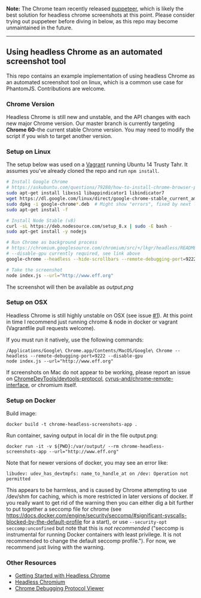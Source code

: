 **Note:** The Chrome team recently released [puppeteer](https://github.com/GoogleChrome/puppeteer), which is likely the best solution for headless chrome screenshots at this point. Please consider trying out puppeteer before diving in below, as this repo may become unmaintained in the future.

---

## Using headless Chrome as an automated screenshot tool

This repo contains an example implementation of using headless Chrome as an automated screenshot tool on linux, which is a common use case for PhantomJS. Contributions are welcome.

### Chrome Version

Headless Chrome is still new and unstable, and the API changes with each new major Chrome version. Our master branch is currently targeting **Chrome 60**–the current stable Chrome version. You may need to modify the script if you wish to target another version.

### Setup on Linux

The setup below was used on a [Vagrant](https://www.vagrantup.com/) running Ubuntu 14 Trusty Tahr. It assumes you've already cloned the repo and run `npm install`.

```sh
# Install Google Chrome
# https://askubuntu.com/questions/79280/how-to-install-chrome-browser-properly-via-command-line
sudo apt-get install libxss1 libappindicator1 libindicator7
wget https://dl.google.com/linux/direct/google-chrome-stable_current_amd64.deb
sudo dpkg -i google-chrome*.deb  # Might show "errors", fixed by next line
sudo apt-get install -f

# Install Node Stable (v8)
curl -sL https://deb.nodesource.com/setup_8.x | sudo -E bash -
sudo apt-get install -y nodejs

# Run Chrome as background process
# https://chromium.googlesource.com/chromium/src/+/lkgr/headless/README.md
# --disable-gpu currently required, see link above
google-chrome --headless --hide-scrollbars --remote-debugging-port=9222 --disable-gpu &

# Take the screenshot
node index.js --url="http://www.eff.org"
```

The screenshot will then be available as *output.png*

### Setup on OSX

Headless Chrome is still highly unstable on OSX (see issue [#1](https://github.com/schnerd/chrome-headless-screenshots/issues/1)). At this point in time I recommend just running chrome & node in docker or vagrant (Vagrantfile pull requests welcome).

If you must run it natively, use the following commands:
```
/Applications/Google\ Chrome.app/Contents/MacOS/Google\ Chrome --headless --remote-debugging-port=9222 --disable-gpu
node index.js --url="http://www.eff.org"
```

If screenshots on Mac do not appear to be working, please report an issue on [ChromeDevTools/devtools-protocol](https://github.com/ChromeDevTools/devtools-protocol), [cyrus-and/chrome-remote-interface](https://github.com/cyrus-and/chrome-remote-interface), or chromium itself.

### Setup on Docker

Build image:
```
docker build -t chrome-headless-screenshots-app .
```

Run container, saving output in local dir in the file output.png:
```
docker run -it -v ${PWD}:/var/output/ --rm chrome-headless-screenshots-app --url="http://www.eff.org"
```

Note that for newer versions of docker, you may see an error like:

```
libudev: udev_has_devtmpfs: name_to_handle_at on /dev: Operation not permitted
```

This appears to be harmless, and is caused by Chrome attempting to use /dev/shm for caching, which is more restricted in later versions of docker. If you really want to get rid of the warning then you can either dig a bit further to put together a seccomp file for chrome (see https://docs.docker.com/engine/security/seccomp/#significant-syscalls-blocked-by-the-default-profile for a start), or use `--security-opt seccomp:unconfined` but note that this is *not recommended* ("seccomp is instrumental for running Docker containers with least privilege. It is not recommended to change the default seccomp profile."). For now, we recommend just living with the warning.

### Other Resources

- [Getting Started with Headless Chrome](https://developers.google.com/web/updates/2017/04/headless-chrome#screenshots)
- [Headless Chromium](https://chromium.googlesource.com/chromium/src/+/lkgr/headless/README.md)
- [Chrome Debugging Protocol Viewer](https://chromedevtools.github.io/debugger-protocol-viewer/tot/)
